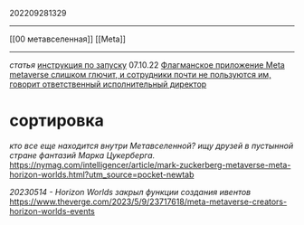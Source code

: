 202209281329
***
[[00 метавселенная]] [[Meta]]
***
*статья*
[инструкция по запуску](https://vvlantsov.notion.site/Going-to-Horizon-Worlds-ca3085c2badd420a91167407242171e8)
07.10.22 [Флагманское приложение Meta metaverse слишком глючит, и сотрудники почти не пользуются им, говорит ответственный исполнительный директор](https://www.theverge.com/2022/10/6/23391895/meta-facebook-horizon-worlds-vr-social-network-too-buggy-leaked-memo)

# сортировка

*кто все еще находится внутри Метавселенной? ищу друзей в пустынной стране фантазий Марка Цукерберга.*
https://nymag.com/intelligencer/article/mark-zuckerberg-metaverse-meta-horizon-worlds.html?utm_source=pocket-newtab


*20230514 - Horizon Worlds закрыл функции создания ивентов*
https://www.theverge.com/2023/5/9/23717618/meta-metaverse-creators-horizon-worlds-events